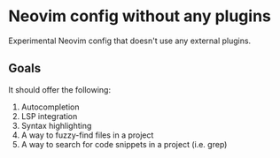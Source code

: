 # Neovim config without any plugins

Experimental Neovim config that doesn't use any external plugins.

## Goals

It should offer the following:

1. Autocompletion
2. LSP integration
3. Syntax highlighting
4. A way to fuzzy-find files in a project
5. A way to search for code snippets in a project (i.e. grep)
